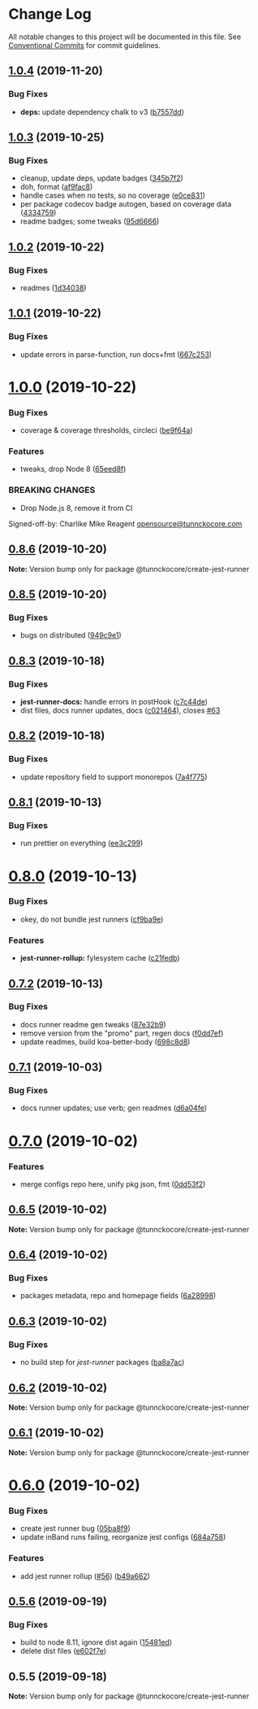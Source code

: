 # Change Log

All notable changes to this project will be documented in this file.
See [Conventional Commits](https://conventionalcommits.org) for commit guidelines.

## [1.0.4](https://github.com/tunnckoCore/opensource/compare/@tunnckocore/create-jest-runner@1.0.3...@tunnckocore/create-jest-runner@1.0.4) (2019-11-20)


### Bug Fixes

* **deps:** update dependency chalk to v3 ([b7557dd](https://github.com/tunnckoCore/opensource/commit/b7557dd4adebbeab329d1ed7ac297b6196c0da8c))





## [1.0.3](https://github.com/tunnckoCore/opensource/compare/@tunnckocore/create-jest-runner@1.0.2...@tunnckocore/create-jest-runner@1.0.3) (2019-10-25)


### Bug Fixes

* cleanup, update deps, update badges ([345b7f2](https://github.com/tunnckoCore/opensource/commit/345b7f23e39481409ddc84d37308986462ada969))
* doh, format ([af9fac8](https://github.com/tunnckoCore/opensource/commit/af9fac844fb3d43fb43d39003eec18f482b6c6aa))
* handle cases when no tests, so no coverage ([e0ce831](https://github.com/tunnckoCore/opensource/commit/e0ce8313eedbcb5e8780865ed05533b5a2190c36))
* per package codecov badge autogen, based on coverage data ([4334759](https://github.com/tunnckoCore/opensource/commit/4334759d331dfcef98f43735a356753a685b139a))
* readme badges; some tweaks ([95d6666](https://github.com/tunnckoCore/opensource/commit/95d666659a2ac29bece307d22c66b6c0e7e47683))





## [1.0.2](https://github.com/tunnckoCore/opensource/compare/@tunnckocore/create-jest-runner@1.0.1...@tunnckocore/create-jest-runner@1.0.2) (2019-10-22)


### Bug Fixes

* readmes ([1d34038](https://github.com/tunnckoCore/opensource/commit/1d3403852b1c6321c8fea89d45956e73b20a616e))





## [1.0.1](https://github.com/tunnckoCore/opensource/compare/@tunnckocore/create-jest-runner@1.0.0...@tunnckocore/create-jest-runner@1.0.1) (2019-10-22)


### Bug Fixes

* update errors in parse-function,  run docs+fmt ([667c253](https://github.com/tunnckoCore/opensource/commit/667c2539f668bfe07659ea397d9dda1305b7da4e))





# [1.0.0](https://github.com/tunnckoCore/opensource/compare/@tunnckocore/create-jest-runner@0.8.6...@tunnckocore/create-jest-runner@1.0.0) (2019-10-22)


### Bug Fixes

* coverage & coverage thresholds, circleci ([be9f64a](https://github.com/tunnckoCore/opensource/commit/be9f64a68a0ef029d006cddb90f78ba7369e6a08))


### Features

* tweaks, drop Node 8 ([65eed8f](https://github.com/tunnckoCore/opensource/commit/65eed8f5849b2e19656c562e10db276115ce3e24))


### BREAKING CHANGES

* Drop Node.js 8, remove it from CI

Signed-off-by: Charlike Mike Reagent <opensource@tunnckocore.com>





## [0.8.6](https://github.com/tunnckoCore/opensource/compare/@tunnckocore/create-jest-runner@0.8.5...@tunnckocore/create-jest-runner@0.8.6) (2019-10-20)

**Note:** Version bump only for package @tunnckocore/create-jest-runner





## [0.8.5](https://github.com/tunnckoCore/opensource/compare/@tunnckocore/create-jest-runner@0.8.3...@tunnckocore/create-jest-runner@0.8.5) (2019-10-20)


### Bug Fixes

* bugs on distributed ([949c9e1](https://github.com/tunnckoCore/opensource/commit/949c9e1))





## [0.8.3](https://github.com/tunnckoCore/opensource/compare/@tunnckocore/create-jest-runner@0.8.2...@tunnckocore/create-jest-runner@0.8.3) (2019-10-18)


### Bug Fixes

* **jest-runner-docs:** handle errors in postHook ([c7c44de](https://github.com/tunnckoCore/opensource/commit/c7c44de))
* dist files, docs runner updates, docs ([c021464](https://github.com/tunnckoCore/opensource/commit/c021464)), closes [#63](https://github.com/tunnckoCore/opensource/issues/63)





## [0.8.2](https://github.com/tunnckoCore/opensource/compare/@tunnckocore/create-jest-runner@0.8.1...@tunnckocore/create-jest-runner@0.8.2) (2019-10-18)


### Bug Fixes

* update repository field to support monorepos ([7a4f775](https://github.com/tunnckoCore/opensource/commit/7a4f775))





## [0.8.1](https://github.com/tunnckoCore/opensource/tree/master/@tunnckocore/create-jest-runner/compare/@tunnckocore/create-jest-runner@0.8.0...@tunnckocore/create-jest-runner@0.8.1) (2019-10-13)


### Bug Fixes

* run prettier on everything ([ee3c299](https://github.com/tunnckoCore/opensource/tree/master/@tunnckocore/create-jest-runner/commit/ee3c299))





# [0.8.0](https://github.com/tunnckoCore/opensource/tree/master/@tunnckocore/create-jest-runner/compare/@tunnckocore/create-jest-runner@0.7.2...@tunnckocore/create-jest-runner@0.8.0) (2019-10-13)


### Bug Fixes

* okey, do not bundle jest runners ([cf9ba9e](https://github.com/tunnckoCore/opensource/tree/master/@tunnckocore/create-jest-runner/commit/cf9ba9e))


### Features

* **jest-runner-rollup:** fylesystem cache ([c21fedb](https://github.com/tunnckoCore/opensource/tree/master/@tunnckocore/create-jest-runner/commit/c21fedb))





## [0.7.2](https://github.com/tunnckoCore/opensource/tree/master/@tunnckocore/create-jest-runner/compare/@tunnckocore/create-jest-runner@0.7.1...@tunnckocore/create-jest-runner@0.7.2) (2019-10-13)


### Bug Fixes

* docs runner readme gen tweaks ([87e32b9](https://github.com/tunnckoCore/opensource/tree/master/@tunnckocore/create-jest-runner/commit/87e32b9))
* remove version from the "promo" part, regen docs ([f0dd7ef](https://github.com/tunnckoCore/opensource/tree/master/@tunnckocore/create-jest-runner/commit/f0dd7ef))
* update readmes, build koa-better-body ([698c8d8](https://github.com/tunnckoCore/opensource/tree/master/@tunnckocore/create-jest-runner/commit/698c8d8))





## [0.7.1](https://github.com/tunnckoCore/opensource/tree/master/@tunnckocore/create-jest-runner/compare/@tunnckocore/create-jest-runner@0.7.0...@tunnckocore/create-jest-runner@0.7.1) (2019-10-03)


### Bug Fixes

* docs runner updates; use verb; gen readmes ([d6a04fe](https://github.com/tunnckoCore/opensource/tree/master/@tunnckocore/create-jest-runner/commit/d6a04fe))





# [0.7.0](https://github.com/tunnckoCore/opensource/tree/master/@tunnckocore/create-jest-runner/compare/@tunnckocore/create-jest-runner@0.6.5...@tunnckocore/create-jest-runner@0.7.0) (2019-10-02)


### Features

* merge configs repo here, unify pkg json, fmt ([0dd53f2](https://github.com/tunnckoCore/opensource/tree/master/@tunnckocore/create-jest-runner/commit/0dd53f2))





## [0.6.5](https://github.com/tunnckoCore/opensource/tree/master/@tunnckocore/create-jest-runner/compare/@tunnckocore/create-jest-runner@0.6.4...@tunnckocore/create-jest-runner@0.6.5) (2019-10-02)

**Note:** Version bump only for package @tunnckocore/create-jest-runner





## [0.6.4](https://github.com/tunnckoCore/opensource/tree/master/@tunnckocore/create-jest-runner/compare/@tunnckocore/create-jest-runner@0.6.3...@tunnckocore/create-jest-runner@0.6.4) (2019-10-02)


### Bug Fixes

* packages metadata, repo and homepage fields ([6a28998](https://github.com/tunnckoCore/opensource/tree/master/@tunnckocore/create-jest-runner/commit/6a28998))





## [0.6.3](https://github.com/tunnckoCore/opensource/compare/@tunnckocore/create-jest-runner@0.6.2...@tunnckocore/create-jest-runner@0.6.3) (2019-10-02)


### Bug Fixes

* no build step for *jest-runner* packages ([ba8a7ac](https://github.com/tunnckoCore/opensource/commit/ba8a7ac))





## [0.6.2](https://github.com/tunnckoCore/opensource/compare/@tunnckocore/create-jest-runner@0.6.1...@tunnckocore/create-jest-runner@0.6.2) (2019-10-02)

**Note:** Version bump only for package @tunnckocore/create-jest-runner





## [0.6.1](https://github.com/tunnckoCore/opensource/compare/@tunnckocore/create-jest-runner@0.6.0...@tunnckocore/create-jest-runner@0.6.1) (2019-10-02)

**Note:** Version bump only for package @tunnckocore/create-jest-runner





# [0.6.0](https://github.com/tunnckoCore/opensource/compare/@tunnckocore/create-jest-runner@0.5.6...@tunnckocore/create-jest-runner@0.6.0) (2019-10-02)


### Bug Fixes

* create jest runner bug ([05ba8f9](https://github.com/tunnckoCore/opensource/commit/05ba8f9))
* update inBand runs failing, reorganize jest configs ([684a758](https://github.com/tunnckoCore/opensource/commit/684a758))


### Features

* add jest runner rollup ([#56](https://github.com/tunnckoCore/opensource/issues/56)) ([b49a662](https://github.com/tunnckoCore/opensource/commit/b49a662))





## [0.5.6](https://github.com/tunnckoCore/opensource/compare/@tunnckocore/create-jest-runner@0.5.5...@tunnckocore/create-jest-runner@0.5.6) (2019-09-19)


### Bug Fixes

* build to node 8.11, ignore dist again ([15481ed](https://github.com/tunnckoCore/opensource/commit/15481ed))
* delete dist files ([e602f7e](https://github.com/tunnckoCore/opensource/commit/e602f7e))





## 0.5.5 (2019-09-18)

**Note:** Version bump only for package @tunnckocore/create-jest-runner
